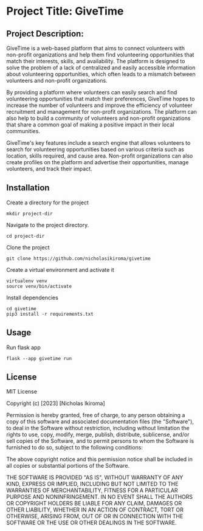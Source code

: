 # Project Title: GiveTime

## Project Description:

GiveTime is a web-based platform that aims to connect volunteers with non-profit organizations and help them find volunteering opportunities that match their interests, skills, and availability. The platform is designed to solve the problem of a lack of centralized and easily accessible information about volunteering opportunities, which often leads to a mismatch between volunteers and non-profit organizations.

By providing a platform where volunteers can easily search and find volunteering opportunities that match their preferences, GiveTime hopes to increase the number of volunteers and improve the efficiency of volunteer recruitment and management for non-profit organizations. The platform can also help to build a community of volunteers and non-profit organizations that share a common goal of making a positive impact in their local communities.

GiveTime's key features include a search engine that allows volunteers to search for volunteering opportunities based on various criteria such as location, skills required, and cause area. Non-profit organizations can also create profiles on the platform and advertise their opportunities, manage volunteers, and track their impact.


## Installation

  Create a directory for the project

    mkdir project-dir

Navigate to the project directory.

    cd project-dir

Clone the project

    git clone https://github.com/nicholasikiroma/givetime

Create a virtual environment and activate it

    virtualenv venv
    source venv/bin/activate

Install dependencies

    cd givetime
    pip3 install -r requirements.txt

## Usage

Run flask app

    flask --app givetime run

  
## License
MIT License

Copyright (c) [2023] [Nicholas Ikiroma]

Permission is hereby granted, free of charge, to any person obtaining a copy
of this software and associated documentation files (the "Software"), to deal
in the Software without restriction, including without limitation the rights
to use, copy, modify, merge, publish, distribute, sublicense, and/or sell
copies of the Software, and to permit persons to whom the Software is
furnished to do so, subject to the following conditions:

The above copyright notice and this permission notice shall be included in all
copies or substantial portions of the Software.

THE SOFTWARE IS PROVIDED "AS IS", WITHOUT WARRANTY OF ANY KIND, EXPRESS OR
IMPLIED, INCLUDING BUT NOT LIMITED TO THE WARRANTIES OF MERCHANTABILITY,
FITNESS FOR A PARTICULAR PURPOSE AND NONINFRINGEMENT. IN NO EVENT SHALL THE
AUTHORS OR COPYRIGHT HOLDERS BE LIABLE FOR ANY CLAIM, DAMAGES OR OTHER
LIABILITY, WHETHER IN AN ACTION OF CONTRACT, TORT OR OTHERWISE, ARISING FROM,
OUT OF OR IN CONNECTION WITH THE SOFTWARE OR THE USE OR OTHER DEALINGS IN THE
SOFTWARE.
